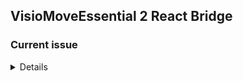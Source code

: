 ## VisioMoveEssential 2 React Bridge

 ### Current issue
 <details>
 
- [x] Je n'arrive pas à charger la vue coté android
 
- [x] iOs part to do 
</details>
    
    
    
